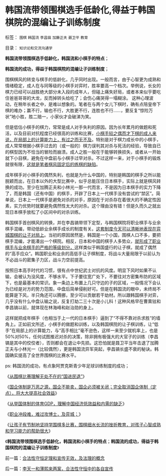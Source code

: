 # 韩国流带领围棋选手低龄化,得益于韩国棋院的混编让子训练制度

标签： `围棋` `韩国流` `李昌镐` `加藤正夫` `聂卫平` `教育` 

目录： `知识论和交流沟通学`

**韩国流带领围棋选手低龄化，韩国流和小棋手的特点**；

**韩国流的成功，得益于韩国棋院的混编让子训练制度**；

围棋棋风的转变与棋手的低龄化，几乎同时出现。一般而言，由于心智更为成熟和情绪稳定，成人在与同等级的小棋手对弈时，胜率要高一个档次。举例说，长女的棋力已经可以战胜绝大部分未入段的成年人，但碰上痛失好局，或者本来似乎要吃住爸爸哥哥的大龙，反而掉转头给吃了；会伤心痛哭得一塌糊涂。
这种心理波动，在稍年长者之中，是难以想象的。笔者在与两个女儿下棋时，确有点陪皇帝下棋的难办；赢不行，输也不行，大胜更不行，连胜也不行……，要反复“惊险万状”地小胜，胜二赔一，小家伙才会破涕为笑。

但是低估小棋手的棋力，常常是成人对手失利的原因。因为长年累月的做题和死活，以及目前对抗程度已经很高的训练和比赛，[小棋手较之偶而才下棋的成人来说，在局部上的计算能力上，有过之而无不及](../../../2013/10/7/学围棋细水长流的挫折教育，提高孩子心智的成熟和学习能力.md)。特别是对于棋力成长中的小棋手，成人常常根据小棋手过去的（或一般的）棋力误判其对杀与死活的经验，导致自已的棋型因为不恰当的冒险而崩溃。成人之胜一般在于能够转换损失，或者从一开始就下小目棋，避免在中盘前与小棋手过早对杀。不过这样一来，对于小棋手的锻炼就很有限，[这就是笔者棋风固定后的练棋的缺陷](../../../2013/10/6/职业冲段难，难过攻博士，兼谈弈城.md)。

成年棋手对小棋手的偶然失利，也就是为什么中国的，特别是韩国的棋手之所以能脱颖而出，在日本以外的大型比赛中，似乎总能压住日本棋手，实际上就是棋风转换的成功。至少在加腾正夫和小林光一那一代而言，不是因为日本棋手的实力下降了，而是韩国（还有中国）的棋手，开辟了日本上一代棋手没有尝试的“禁区”。简单说，日本上一代棋手是避免对杀的对手，原因在于对杀存在着很大的不确定性因素，实力优势时就要避免偶然性太大的对杀。这个理由没有错！但是久而久之就出现日本棋手放松了小区间中的对杀训练。

韩国棋手首创棋风的转换，并在李昌镐带领下定型，与韩国棋院将职业棋手与业余棋手混编，带动低龄业余棋手成长的制度有关。[这套制度今天可以清晰地表现在弈城围棋的让子对局上](../../../2013/4/30/从举国体制的体育GDP，理解中国经济低效益和内需的缺乏.md)。当初的原因居然是，韩国是一个小国，围棋人口不多，要把棋手混编，才能凑出一个棋院。相反，日本和中国的棋手人多势众，[就形成了职业棋手与业余棋手的严格的等级划分，](../../../2013/4/30/“有志者事竞成”“爱拼才会赢”是成功学的表述.md)这样类似于韩国盛行的让子棋，就成了偶然的“高手应众”。韩国职业和业余的高低手让子棋制度，将战斗大量局限于以前认为不必战斗的密集子力区，战斗力空前提高。

按照日本高手时代的习惯，很有点中世纪武士对抗的风度。明显下风时如果不认输，会被认为没风度，不够水平。下子要往宽广处下，不要往对方密集布防的区域下，也是最基本的常识。象一条边上布置上几只守边的子的区域，一般情况下会认为已经是对方的势力范围，中盘后简单侵削好可。但是在韩国流的眼中，未终局不能算是下风，半只角还可以腾挪，至少可以贡献若干劫材。所以跟韩国棋手对弈，几乎没有什么中盘认输之说，反复打劫二三十次是小儿科！这种风格早在曹熏铉和李昌镐以前，就体现在林海峰和赵治勋的身上。

这样就把成年棋手（也相当于上一代的日本棋手）逼到了“不得不靠对杀求胜”的墙角上。正如前文所述，小棋手的做题和训练，以及韩国棋院的让子棋训练，让“低手”在局部上的计算能力，与“高手相比”毫不逊色，这样一来至少就机率上，也是50%对50%，任何试图推迟对杀的决策，除非拥有极强大的大官子的训练（李昌镐是其中的佼佼者），否则都会在退让中先损。这恐怕就是聂卫平当年击退了加腾正夫与小林光一（比较偶然），更是韩国流异军突起，李昌镐长盛不衰的秘诀。韩国确实提高了全世界围棋的比赛水平。

ps: 韩国流的成功，有点象阿贾克斯青少年足球训练制度的成功；

《[从围棋比赛理解无处不在的“国进民退”](../../../2013/4/30/从围棋比赛理解无处不在的“国进民退”.md)》

《[国企体制是万恶之源，国企不能卖，国企必须被关闭；完全取消国企体制（定点），将大大提高社会效益](../../../2013/4/30/“有志者事竞成”“爱拼才会赢”是成功学的表述.md)》

《[从举国体制的体育GDP，理解中国经济低效益和内需的缺乏](../../../2013/4/30/从举国体制的体育GDP，理解中国经济低效益和内需的缺乏.md)》

《[职业冲段难，难过攻博士，及弈城；](../../../2013/10/6/职业冲段难，难过攻博士，兼谈弈城.md)》

《[让孩子有节制地坚持学围棋多比赛，围棋细水长流的挫折教育，对孩子心智成熟和学习能力的帮助很大](../../../2013/10/7/学围棋细水长流的挫折教育，提高孩子心智的成熟和学习能力.md)》

《**韩国流带领围棋选手低龄化，韩国流和小棋手的特点**；**韩国流的成功，得益于韩国棋院的混编让子训练制度**》

前一篇：[合法性守恒定理和宣传无效，及法理的概念](../../../2013/10/7/合法性守恒定理和宣传无效，及法理的概念.md)

后一篇：[李天一和薄熙来两案，合法性守恒中的各自宣传](../../../2013/10/8/李天一和薄熙来两案，合法性守恒中的各自宣传.md)